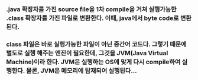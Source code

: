 ### .java 확장자를 가진 source file을 1차 compile을 거쳐 실행가능한 .class 확장자를 가진 파일로 변환한다. 이때, java에서 byte code로 변환된다.

### class 파일은 바로 실행가능한 파일이 아닌 중간어 코드다. 그렇기 때문에 별도로 실행 해주는 엔진이 필요한데, 그것을 JVM(Java Virtual Machine)이라 한다. JVM은 실행하는 OS에 맞게 다시 compile하여 실행한다. 물론, JVM은 메모리에 탑재되어 실행된다...